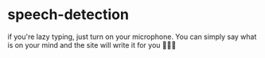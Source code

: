 # speech-detection
if you're lazy typing, just turn on your microphone. You can simply say what is on your mind and the site will write it for you 💁🏻‍♂️

